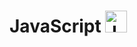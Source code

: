 # JavaScript <a href="https://emoji.gg/emoji/8009-java-js"><img src="https://cdn3.emoji.gg/emojis/8009-java-js.png" width="35px" height="35px" alt="Java_Js"></a>

